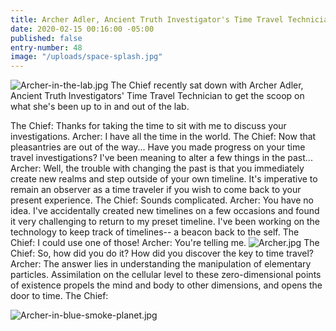 ```yaml
---
title: Archer Adler, Ancient Truth Investigator's Time Travel Technician
date: 2020-02-15 00:16:00 -05:00
published: false
entry-number: 48
image: "/uploads/space-splash.jpg"
---
```


![Archer-in-the-lab.jpg](/uploads/Archer-in-the-lab.jpg)
The Chief recently sat down with Archer Adler, Ancient Truth Investigators' Time Travel Technician to get the scoop on what she's been up to in and out of the lab. 

The Chief: Thanks for taking the time to sit with me to discuss your investigations. 
Archer: I have all the time in the world. 
The Chief: Now that pleasantries are out of the way... Have you made progress on your time travel investigations? I've been meaning to alter a few things in the past...
Archer: Well, the trouble with changing the past is that you immediately create new realms and step outside of your own timeline. It's imperative to remain an observer as a time traveler if you wish to come back to your present experience. 
The Chief: Sounds complicated.
Archer: You have no idea. I've accidentally created new timelines on a few occasions and found it very challenging to return to my preset timeline. I've been working on the technology to keep track of timelines-- a beacon back to the self. 
The Chief: I could use one of those!
Archer: You're telling me.
![Archer.jpg](/uploads/Archer.jpg)
The Chief: So, how did you do it? How did you discover the key to time travel?
Archer: The answer lies in understanding the manipulation of elementary particles. Assimilation on the cellular level to these zero-dimensional points of existence propels the mind and body to other dimensions, and opens the door to time. 
The Chief:

![Archer-in-blue-smoke-planet.jpg](/uploads/Archer-in-blue-smoke-planet.jpg)